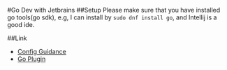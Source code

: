 #Go Dev with Jetbrains
##Setup
Please make sure that you have installed go tools(go sdk), e.g, I can install by `sudo dnf install go`, and 
Intellij is a good ide.

##Link
- [Config Guidance](http://studygolang.com/articles/6011)
- [Go Plugin](https://plugins.jetbrains.com/plugin/5047)